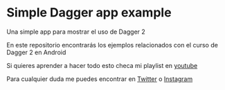 # Simple Dagger app example
Una simple app para mostrar el uso de Dagger 2

En este repositorio encontrarás los ejemplos relacionados con el curso de Dagger 2 en Android

Si quieres aprender a hacer todo esto checa mi playlist en [youtube](https://www.youtube.com/playlist?list=PLOAg1O9FnNv7StfotSJtJUvOsy_vaiATg)

Para cualquier duda me puedes encontrar en [Twitter](https://twitter.com/saulmaos) o [Instagram](https://www.instagram.com/saulmaos/)